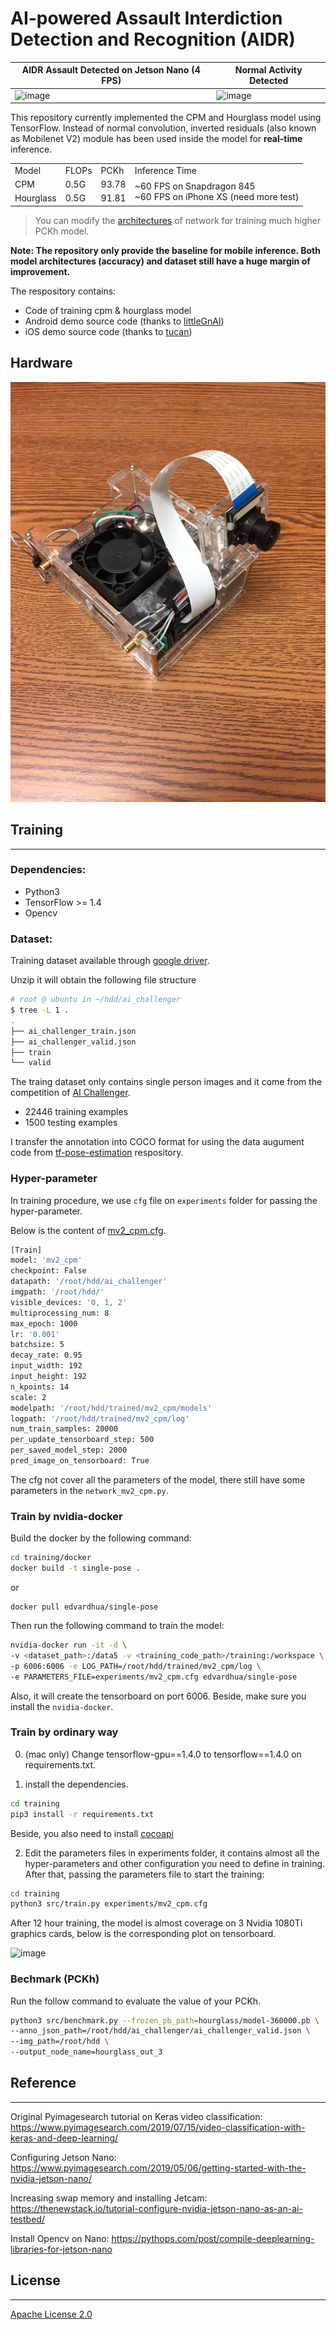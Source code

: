 [image_1]: ./images/IMG_6120.JPG

# AI-powered Assault Interdiction Detection and Recognition (AIDR)


| AIDR Assault Detected on Jetson Nano (4 FPS)                                   | Normal Activity Detected                          |
| ------------------------------------------------------------ | ------------------------------------------------------------ |
| ![image](https://github.com/silent-code/AIDR/blob/master/output/gifs/assault1.gif) | ![image](https://github.com/silent-code/AIDR/blob/master/output/gifs/walking.gif)|



This repository currently implemented the CPM and Hourglass model using TensorFlow. Instead of normal convolution, inverted residuals (also known as Mobilenet V2) module has been used inside the model for **real-time** inference. 


<table>

  <tr>
    <td>Model</td>
    <td>FLOPs</td>
    <td>PCKh</td>
    <td>Inference Time</td>
  </tr>

  <tr>
	<td>CPM</td>
	<td>0.5G</td>
	<td>93.78</td>
	<td rowspan="2">
	~60 FPS on Snapdragon 845 <br/>
	~60 FPS on iPhone XS (need more test)
	</td>
  </tr>

  <tr>
	<td>Hourglass</td>
	<td>0.5G</td>
	<td>91.81</td>
  </tr>
</table>

> You can modify the [architectures](https://github.com/edvardHua/PoseEstimationForMobile/tree/master/training/src) of network for training much higher PCKh model.

**Note: The repository only provide the baseline for mobile inference. Both model architectures (accuracy) and dataset still have a huge margin of improvement.**


The respository contains:

* Code of training cpm & hourglass model
* Android demo source code (thanks to [littleGnAl](https://github.com/littleGnAl))
* iOS demo source code (thanks to [tucan](https://github.com/tucan9389))

## Hardware 
![alt text][image_1]

## Training

***

### Dependencies:

* Python3
* TensorFlow >= 1.4
* Opencv

### Dataset:

Training dataset available through [google driver](https://drive.google.com/open?id=1zahjQWhuKIYWRRI2ZlHzn65Ug_jIiC4l).

Unzip it will obtain the following file structure

```bash
# root @ ubuntu in ~/hdd/ai_challenger
$ tree -L 1 .
.
├── ai_challenger_train.json
├── ai_challenger_valid.json
├── train
└── valid
```

The traing dataset only contains single person images and it come from the competition of [AI Challenger](https://challenger.ai/datasets/keypoint). 

* 22446 training examples
* 1500 testing examples

I transfer the annotation into COCO format for using the data augument code from [tf-pose-estimation](https://github.com/ildoonet/tf-pose-estimation) respository.

### Hyper-parameter

In training procedure, we use `cfg` file on `experiments` folder for passing the hyper-parameter.

Below is the content of [mv2_cpm.cfg](https://github.com/edvardHua/PoseEstimationForMobile/blob/master/training/experiments/mv2_cpm.cfg).

```bash
[Train]
model: 'mv2_cpm'
checkpoint: False
datapath: '/root/hdd/ai_challenger'
imgpath: '/root/hdd/'
visible_devices: '0, 1, 2'
multiprocessing_num: 8
max_epoch: 1000
lr: '0.001'
batchsize: 5
decay_rate: 0.95
input_width: 192
input_height: 192
n_kpoints: 14
scale: 2
modelpath: '/root/hdd/trained/mv2_cpm/models'
logpath: '/root/hdd/trained/mv2_cpm/log'
num_train_samples: 20000
per_update_tensorboard_step: 500
per_saved_model_step: 2000
pred_image_on_tensorboard: True
```

The cfg not cover all the parameters of the model, there still have some parameters in the `network_mv2_cpm.py`.

### Train by nvidia-docker

Build the docker by the following command:

```bash
cd training/docker
docker build -t single-pose .
```
or

```
docker pull edvardhua/single-pose
```

Then run the following command to train the model:

```bash
nvidia-docker run -it -d \
-v <dataset_path>:/data5 -v <training_code_path>/training:/workspace \
-p 6006:6006 -e LOG_PATH=/root/hdd/trained/mv2_cpm/log \
-e PARAMETERS_FILE=experiments/mv2_cpm.cfg edvardhua/single-pose
```

Also, it will create the tensorboard on port 6006. Beside, make sure you install the `nvidia-docker`.

### Train by ordinary way

0. (mac only) Change tensorflow-gpu==1.4.0 to tensorflow==1.4.0 on requirements.txt.

1. install the dependencies.

```bash
cd training
pip3 install -r requirements.txt
```

Beside, you also need to install [cocoapi](https://github.com/cocodataset/cocoapi)

2. Edit the parameters files in experiments folder, it contains almost all the hyper-parameters and other configuration you need to define in training. After that, passing the parameters file to start the training:

```bash
cd training
python3 src/train.py experiments/mv2_cpm.cfg
```

After 12 hour training, the model is almost coverage on 3 Nvidia 1080Ti graphics cards, below is the corresponding plot on tensorboard.

![image](https://github.com/edvardHua/PoseEstimationForMobile/raw/master/images/loss_lastlayer_heat.png)

### Bechmark (PCKh)

Run the follow command to evaluate the value of your PCKh.

```bash
python3 src/benchmark.py --frozen_pb_path=hourglass/model-360000.pb \
--anno_json_path=/root/hdd/ai_challenger/ai_challenger_valid.json \
--img_path=/root/hdd \
--output_node_name=hourglass_out_3
```




## Reference

***
Original Pyimagesearch tutorial on Keras video classification: https://www.pyimagesearch.com/2019/07/15/video-classification-with-keras-and-deep-learning/

Configuring Jetson Nano: https://www.pyimagesearch.com/2019/05/06/getting-started-with-the-nvidia-jetson-nano/

Increasing swap memory and installing Jetcam: https://thenewstack.io/tutorial-configure-nvidia-jetson-nano-as-an-ai-testbed/

Install Opencv on Nano: https://pythops.com/post/compile-deeplearning-libraries-for-jetson-nano

## License

***

[Apache License 2.0](https://github.com/edvardHua/PoseEstimationForMobile/blob/master/LICENSE)
